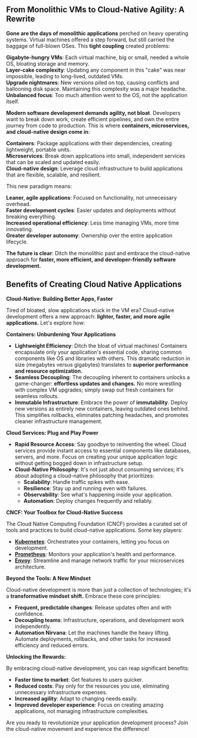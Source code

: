 ## From Monolithic VMs to Cloud-Native Agility: A Rewrite

**Gone are the days of monolithic applications** perched on heavy operating systems. Virtual machines offered a step forward, but still carried the baggage of full-blown OSes. This **tight coupling** created problems:

__Gigabyte-hungry VMs__: Each virtual machine, big or small, needed a whole OS, bloating storage and memory.  
__Layer-cake complexity__: Updating any component in this "cake" was near impossible, leading to long-lived, outdated VMs.  
__Upgrade nightmares__: New versions piled on top, causing conflicts and ballooning disk space. Maintaining this complexity was a major headache.  
__Unbalanced focus__: Too much attention went to the OS, not the application itself.

**Modern software development demands agility, not bloat**. Developers want to break down work, create efficient pipelines, and own the entire journey from code to production. This is where **containers, microservices, and cloud-native design come in**:

__Containers__: Package applications with their dependencies, creating lightweight, portable units.  
__Microservices__: Break down applications into small, independent services that can be scaled and updated easily.  
__Cloud-native design__: Leverage cloud infrastructure to build applications that are flexible, scalable, and resilient.  

This new paradigm means:

__Leaner, agile applications__: Focused on functionality, not unnecessary overhead.  
__Faster development cycles__: Easier updates and deployments without breaking everything.  
__Increased operational efficiency__: Less time managing VMs, more time innovating.  
__Greater developer autonomy__: Ownership over the entire application lifecycle.  

**The future is clear**: Ditch the monolithic past and embrace the cloud-native approach for **faster, more efficient, and developer-friendly software development.**


## Benefits of Creating Cloud Native Applications

__Cloud-Native: Building Better Apps, Faster__

Tired of bloated, slow applications stuck in the VM era? Cloud-native development offers a new approach: **lighter, faster, and more agile applications.** Let's explore how:

__Containers: Unburdening Your Applications__

* __Lightweight Efficiency__: Ditch the bloat of virtual machines! Containers encapsulate only your application's essential code, sharing common components like OS and libraries with others. This dramatic reduction in size (megabytes versus gigabytes) translates to **superior performance and resource optimization.**
* __Seamless Decoupling__: The decoupling inherent to containers unlocks a game-changer: **effortless updates and changes.** No more wrestling with complex VM upgrades; simply swap out fresh containers for seamless rollouts.
* __Immutable Infrastructure__: Embrace the power of **immutability**. Deploy new versions as entirely new containers, leaving outdated ones behind. This simplifies rollbacks, eliminates patching headaches, and promotes cleaner infrastructure management.

__Cloud Services: Plug and Play Power__

* __Rapid Resource Access__: Say goodbye to reinventing the wheel. Cloud services provide instant access to essential components like databases, servers, and more. Focus on creating your unique application logic without getting bogged down in infrastructure setup.
* __Cloud-Native Philosophy__: It's not just about consuming services; it's about adopting a cloud-native philosophy that prioritizes:
    * __Scalability__: Handle traffic spikes with ease.
    * __Resilience__: Stay up and running even with failures.
    * __Observability__: See what's happening inside your application.
    * __Automation__: Deploy changes frequently and reliably.

__CNCF: Your Toolbox for Cloud-Native Success__

The Cloud Native Computing Foundation (CNCF) provides a curated set of tools and practices to build cloud-native applications. Some key players:

* __[Kubernetes](https://kubernetes.io)__: Orchestrates your containers, letting you focus on development.
* __[Prometheus](https://prometheus.io)__: Monitors your application's health and performance.
* __[Envoy](https://github.com/envoyproxy/envoy)__: Streamline and manage network traffic for your microservices architecture.

__Beyond the Tools: A New Mindset__

Cloud-native development is more than just a collection of technologies; it's a **transformative mindset shift.** Embrace these core principles:

* __Frequent, predictable changes__: Release updates often and with confidence.
* __Decoupling teams__: Infrastructure, operations, and development work independently.
* __Automation Nirvana__: Let the machines handle the heavy lifting. Automate deployments, rollbacks, and other tasks for increased efficiency and reduced errors.


__Unlocking the Rewards:__

By embracing cloud-native development, you can reap significant benefits:

* __Faster time to market__: Get features to users quicker.
* __Reduced costs__: Pay only for the resources you use, eliminating unnecessary infrastructure expenses.
* __Increased agility__: Adapt to changing needs easily.
* __Improved developer experience__: Focus on creating amazing applications, not managing infrastructure complexities.

Are you ready to revolutionize your application development process? Join the cloud-native movement and experience the difference!